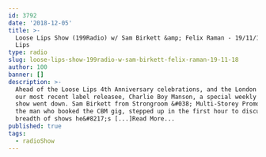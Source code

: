 ```yaml
---
id: 3792
date: '2018-12-05'
title: >-
  Loose Lips Show (199Radio) w/ Sam Birkett &amp; Felix Raman - 19/11/18 - Loose
  Lips
type: radio
slug: loose-lips-show-199radio-w-sam-birkett-felix-raman-19-11-18
author: 100
banner: []
description: >-
  Ahead of the Loose Lips 4th Anniversary celebrations, and the London debut of
  our most recent label releasee, Charlie Boy Manson, a special weekly radio
  show went down. Sam Birkett from Strongroom &#038; Multi-Storey Promotions,
  the man who booked the CBM gig, stepped up in the first hour to discuss the
  breadth of shows he&#8217;s [...]Read More...
published: true
tags:
  - radioShow
---
```

